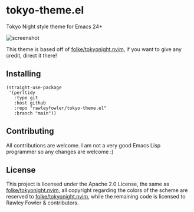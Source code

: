 # tokyo-theme.el
Tokyo Night style theme for Emacs 24+

![screenshot](https://i.imgur.com/yGBAVjV.png)

This theme is based off of [folke/tokyonight.nvim](https://github.com/folke/tokyonight.nvim), if you want to give any credit,
direct it there!

## Installing

```elisp
(straight-use-package
 '(perltidy
   :type git
   :host github
   :repo "rawleyfowler/tokyo-theme.el"
   :branch "main"))
```

## Contributing
All contributions are welcome. I am not a very good Emacs Lisp programmer so any changes are welcome :)

## License
This project is licensed under the Apache 2.0 License, the same as [folke/tokyonight.nvim](https://github.com/folke/tokyonight.nvim), all copyright
regarding the colors of the scheme are reserved to [folke/tokyonight.nvim](https://github.com/folke/tokyonight.nvim), while the remaining code is
licensed to Rawley Fowler & contributors.
